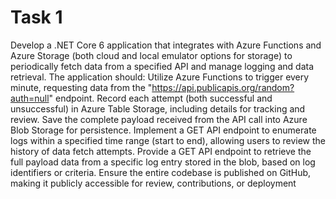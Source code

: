 # Task 1

Develop a .NET Core 6 application that integrates with Azure Functions and Azure Storage (both cloud and local emulator options for storage) to periodically fetch data from a specified API and manage logging and data retrieval. The application should:
Utilize Azure Functions to trigger every minute, requesting data from the "https://api.publicapis.org/random?auth=null" endpoint.
Record each attempt (both successful and unsuccessful) in Azure Table Storage, including details for tracking and review.
Save the complete payload received from the API call into Azure Blob Storage for persistence.
Implement a GET API endpoint to enumerate logs within a specified time range (start to end), allowing users to review the history of data fetch attempts.
Provide a GET API endpoint to retrieve the full payload data from a specific log entry stored in the blob, based on log identifiers or criteria.
Ensure the entire codebase is published on GitHub, making it publicly accessible for review, contributions, or deployment
